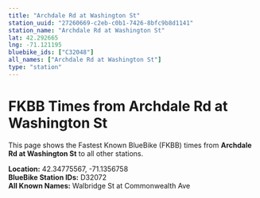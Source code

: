 ```yaml
---
title: "Archdale Rd at Washington St"
station_uuid: "27260669-c2eb-c0b1-7426-8bfc9b8d1141"
station_name: "Archdale Rd at Washington St"
lat: 42.292665
lng: -71.121195
bluebike_ids: ["C32048"]
all_names: ["Archdale Rd at Washington St"]
type: "station"
---
```


# FKBB Times from Archdale Rd at Washington St

This page shows the Fastest Known BlueBike (FKBB) times from **Archdale Rd at Washington St** to all other stations.

**Location:** 42.34775567, -71.1356758  
**BlueBike Station IDs:** D32072  
**All Known Names:** Walbridge St at Commonwealth Ave

